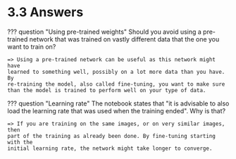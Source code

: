 # 3.3 Answers

??? question "Using pre-trained weights"
    Should you avoid using a pre-trained network that was trained on vastly
    different data that the one you want to train on?

    => Using a pre-trained network can be useful as this network might have
    learned to something well, possibly on a lot more data than you have. By
    re-training the model, also called fine-tuning, you want to make sure
    than the model is trained to perform well on your type of data.

??? question "Learning rate"
    The notebook states that "it is advisable to also load the learning rate
    that was used when the training ended". Why is that?

    => If you are training on the same images, or on very similar images, then
    part of the training as already been done. By fine-tuning starting with the
    initial learning rate, the network might take longer to converge.
